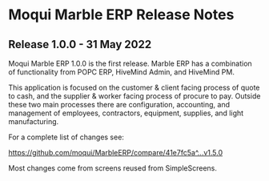 # Moqui Marble ERP Release Notes

## Release 1.0.0 - 31 May 2022

Moqui Marble ERP 1.0.0 is the first release. Marble ERP has a combination of functionality from POPC ERP, 
HiveMind Admin, and HiveMind PM.

This application is focused on the customer & client facing process of quote to cash, and the supplier & worker 
facing process of procure to pay. Outside these two main processes there are configuration, accounting, and 
management of employees, contractors, equipment, supplies, and light manufacturing.

For a complete list of changes see:

https://github.com/moqui/MarbleERP/compare/41e7fc5a^...v1.5.0

Most changes come from screens reused from SimpleScreens.

